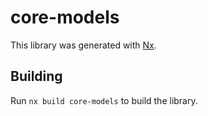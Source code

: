 # core-models

This library was generated with [Nx](https://nx.dev).

## Building

Run `nx build core-models` to build the library.
